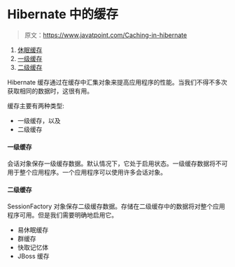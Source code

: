 # Hibernate 中的缓存

> 原文：<https://www.javatpoint.com/Caching-in-hibernate>

1.  [休眠缓存](#)
2.  [一级缓存](#)
3.  [二级缓存](#)

Hibernate 缓存通过在缓存中汇集对象来提高应用程序的性能。当我们不得不多次获取相同的数据时，这很有用。

缓存主要有两种类型:

*   一级缓存，以及
*   二级缓存

#### 一级缓存

会话对象保存一级缓存数据。默认情况下，它处于启用状态。一级缓存数据将不可用于整个应用程序。一个应用程序可以使用许多会话对象。

#### 二级缓存

SessionFactory 对象保存二级缓存数据。存储在二级缓存中的数据将对整个应用程序可用。但是我们需要明确地启用它。

*   易休眠缓存
*   群缓存
*   快取记忆体
*   JBoss 缓存